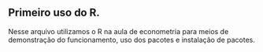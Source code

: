 ## Primeiro uso do R.
Nesse arquivo utilizamos o R na aula de econometria para meios de demonstração do funcionamento, uso dos pacotes e instalação de pacotes.
